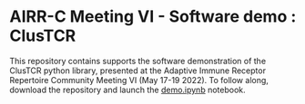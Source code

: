 # AIRR-C Meeting VI - Software demo : ClusTCR

This repository contains supports the software demonstration of the ClusTCR python library, presented at the Adaptive Immune Receptor Repertoire Community Meeting VI (May 17-19 2022). To follow along, download the repository and launch the [demo.ipynb](https://github.com/svalkiers/clustcr_demo/blob/main/demo.ipynb) notebook.

